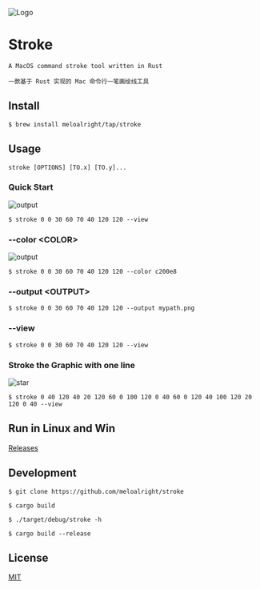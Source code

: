 ![Logo](https://user-images.githubusercontent.com/11075892/164912746-7923ed22-42ae-4dda-a77b-bef6fd8c0109.png)

# Stroke

`A MacOS command stroke tool written in Rust`

`一款基于 Rust 实现的 Mac 命令行一笔画绘线工具`


## Install

```shell
$ brew install meloalright/tap/stroke
```

## Usage

`stroke [OPTIONS] [TO.x] [TO.y]...`

### Quick Start

![output](https://user-images.githubusercontent.com/11075892/164912960-98b62f91-83c2-455d-8804-186692246edc.png)

```
$ stroke 0 0 30 60 70 40 120 120 --view
```


### --color \<COLOR\>

![output](https://user-images.githubusercontent.com/11075892/164912978-061f9f93-cd09-4740-bb2a-6f2036eb5e17.png)

```
$ stroke 0 0 30 60 70 40 120 120 --color c200e8
```


### --output \<OUTPUT\>

```shell
$ stroke 0 0 30 60 70 40 120 120 --output mypath.png
```


### --view

```shell
$ stroke 0 0 30 60 70 40 120 120 --view
```

### Stroke the Graphic with one line

![star](https://user-images.githubusercontent.com/11075892/165792927-9f40198d-ed26-42c4-830e-f01c8932d279.png)

```shell
$ stroke 0 40 120 40 20 120 60 0 100 120 0 40 60 0 120 40 100 120 20 120 0 40 --view
```

## Run in Linux and Win

[Releases](https://github.com/meloalright/stroke/releases)

## Development

```shell
$ git clone https://github.com/meloalright/stroke
```

```shell
$ cargo build

$ ./target/debug/stroke -h
```


```shell
$ cargo build --release
```

## License   
   
[MIT](https://opensource.org/licenses/MIT)   
